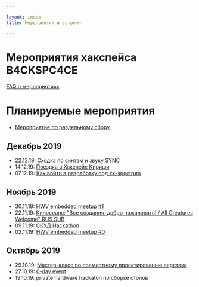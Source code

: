 ```yaml
---

layout: index
title: Мероприятия и встречи

---
```


# Мероприятия хакспейса B4CKSPC4CE

[FAQ о мероприятиях](/faq.md#Мероприятия)

# Планируемые мероприятия

* [Мероприятие по раздельному сбору](/separate_gc_0)

## Декабрь 2019

* 22.12.19: [Сходка по синтам и звуку SYNC](/sync_0.md)
* 14.12.19: [Поездка в Хакспейс Кириши](/kirishi_0.md)
* 07.12.19: [Как войти в разработку под zx-spectrum](/spectrum_mc_0.md)

## Ноябрь 2019

* 30.11.19: [HWV embedded meetup #1](/hwv_meetup_1.md)
* 22.11.19: [Киносеанс: "Все создания, добро пожаловать! / All Creatures Welcome" RUS SUB](/mps/mps0_AllCreaturesWelcome.md)
* 09.11.19: [СКУД Hackathon](/acs_hackathon.md)
* 02.11.19: [HWV embedded meetup #0](/hvw_meetup_0.md)

## Октябрь 2019

* 29.10.19: [Мастер-класс по совместному проектированию верстака](/fusion_hackathon.md)
* 27.10.19: [0-day event](/0day.md)
* 19.10.19: private hardware hackaton по сборке столов
